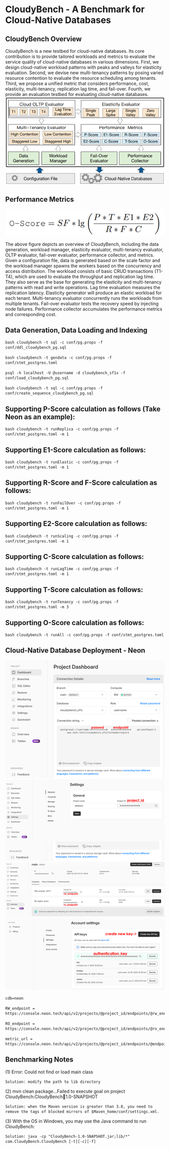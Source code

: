 # CloudyBench - A Benchmark for Cloud-Native Databases

## CloudyBench Overview

CloudyBench is a new testbed for cloud-native databases. Its core contribution is to provide tailored workloads and metrics to evaluate the service quality of cloud-native databases in various dimensions. First, we design cloud-native workload patterns with peaks and valleys for elasticity evaluation. Second, we devise new multi-tenancy patterns by posing varied resource contention to evaluate the resource scheduling among tenants. Third, we propose a unified metric that considers performance, cost, elasticity, multi-tenancy, replication lag time, and fail-over. Fourth, we provide an evaluation testbed for evaluating cloud-native databases.
![alt text](overview.png)

## Performance Metrics

![alt text](metric.jpg)

The above figure depicts an overview of CloudyBench, including the data generation, workload manager, elasticity evaluator, multi-tenancy evaluator, OLTP evaluator, fail-over evaluator, performance collector, and metrics. Given a configuration file, data is generated based on the scale factor and the workload manager spawns the workers based on the concurrency and access distribution. The workload consists of basic CRUD transactions (T1-T4), which are used to evaluate the throughput and replication lag time. They also serve as the base for generating the elasticity and multi-tenancy patterns with read and write operations. Lag time evaluation measures the replication latency. Elasticity generator will produce an elastic workload for each tenant. Multi-tenancy evaluator concurrently runs the workloads from multiple tenants. Fail-over evaluator tests the recovery speed by injecting node failures. Performance collector accumulates the performance metrics and corresponding cost.

## Data Generation, Data Loading and Indexing
```
bash cloudybench -t sql -c conf/pg.props -f conf/ddl_cloudybench_pg.sql

bash cloudybench -t gendata -c conf/pg.props -f conf/stmt_postgres.toml

psql -h localhost -U @username -d cloudybench_sf1x -f conf/load_cloudybench_pg.sql

bash cloudybench -t sql -c conf/pg.props -f conf/create_sequence_cloudybench_pg.sql
```

## Supporting P-Score calculation as follows (Take Neon as an example):

```
bash cloudybench -t runReplica -c conf/pg.props -f conf/stmt_postgres.toml -m 1
```

## Supporting E1-Score calculation as follows:

```
bash cloudybench -t runElastic -c conf/pg.props -f conf/stmt_postgres.toml -m 1
```

## Supporting R-Score and F-Score calculation as follows:

```
bash cloudybench -t runFailOver -c conf/pg.props -f conf/stmt_postgres.toml -m 1
```

## Supporting E2-Score calculation as follows:

```
bash cloudybench -t runScaling -c conf/pg.props -f conf/stmt_postgres.toml -m 1
```

## Supporting C-Score calculation as follows:

```
bash cloudybench -t runLagTime -c conf/pg.props -f conf/stmt_postgres.toml -m 1
```

## Supporting T-Score calculation as follows:

```
bash cloudybench -t runTenancy -c conf/pg.props -f conf/stmt_postgres.toml -m 3
```

## Supporting O-Score calculation as follows:

```
bash cloudybench -t runAll -c conf/pg.props -f conf/stmt_postgres.toml
```

## Cloud-Native Database Deployment - Neon
![alt text](deploy-1.png)
![alt text](deploy-2.png)
![alt text](deploy-3.png)
![alt text](deploy-4.png)
```
cdb=neon

RW_endpoint = https://console.neon.tech/api/v2/projects/@project_id/endpoints/@rw_endpoint

RO_endpoint = https://console.neon.tech/api/v2/projects/@project_id/endpoints/@ro_endpoint

metric_url = https://console.neon.tech/api/v2/projects/@project_id/endpoints/@endpoint/stats
```

## Benchmarking Notes
(1) Error: Could not find or load main class
```
Solution: modify the path to lib directory 
```

(2) mvn clean package...Failed to execute goal on project CloudyBench:CloudyBench:jar:1.0-SNAPSHOT
```
Solution: when the Maven version is greater than 3.8, you need to remove the tags of blocked mirrors of $Maven_home/conf/settings.xml. 
```

(3) With the OS in Windows, you may use the Java command to run CloudyBench: 
```
Solution: java -cp "CloudyBench-1.0-SNAPSHOT.jar;lib/*" com.CloudyBench.CloudyBench [-t][-c][-f]
```


